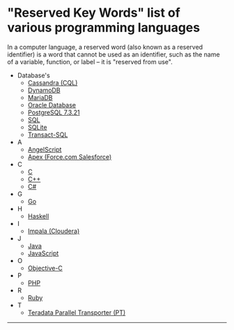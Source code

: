 # "Reserved Key Words" list of various programming languages
In a computer language, a reserved word (also known as a reserved identifier) is a word that cannot be used as an identifier, such as the name of a variable, function, or label – it is "reserved from use". 

- Database's 
  - <a href="https://github.com/AnanthaRajuC/Lists-of-Reserved-Words-of-various-programming-languages/blob/master/Apache%20Cassandra%20Reserved%20%26%20Non-reserved%20Keywords.md" target="_blank">Cassandra (CQL)</a>  
  - <a href="https://github.com/AnanthaRajuC/Reserved-Words-Key-Words-list-of-various-programming-languages/blob/master/DynamoDB%20Reserved%20Words.md" target="_blank">DynamoDB</a>
  - <a href="https://github.com/AnanthaRajuC/Lists-of-Reserved-Words-of-various-programming-languages/blob/master/MariaDB%20Reserved%20Words.md" target="_blank">MariaDB</a>
  - <a href="https://github.com/AnanthaRajuC/Lists-of-Reserved-Words-of-various-programming-languages/blob/master/Oracle%20Database%20Reserved%20Words.md" target="_blank">Oracle Database</a>
  - <a href="https://github.com/AnanthaRajuC/Lists-of-Reserved-Words-of-various-programming-languages/blob/master/PostgreSQL%207.3.21%20Reserved%20Words.md" target="_blank">PostgreSQL 7.3.21</a> 
  - <a href="https://github.com/AnanthaRajuC/Reserved-Words-Key-Words-list-of-various-programming-languages/blob/master/SQL%20reserved%20words.md" target="_blank">SQL</a>
  -  <a href="https://github.com/AnanthaRajuC/Lists-of-Reserved-Words-of-various-programming-languages/blob/master/SQLite%20Reserved%20Keywords.md" target="_blank">SQLite</a>
   - <a href="https://github.com/AnanthaRajuC/Lists-of-Reserved-Words-of-various-programming-languages/blob/master/Transact-SQL%20Reserved%20Words.md" target="_blank">Transact-SQL</a> 
- A
  -  <a href="https://github.com/AnanthaRajuC/Lists-of-Reserved-Words-of-various-programming-languages/blob/master/AngelScript%20Reserved%20Words.md" target="_blank">AngelScript</a>
  -  <a href="https://github.com/AnanthaRajuC/Lists-of-Reserved-Words-of-various-programming-languages/blob/master/Force.com%20Apex%20Reserved%20Words.md" target="_blank">Apex (Force.com Salesforce)</a>
- C
  - <a href="https://github.com/AnanthaRajuC/Reserved-Words-Key-Words-list-of-various-programming-languages/blob/master/C%20Reserved%20Words.md" target="_blank">C</a>
  - <a href="https://github.com/AnanthaRajuC/Lists-of-Reserved-Words-of-various-programming-languages/blob/master/C%2B%2B%20Reserved%20Words.md" target="_blank">C++</a>  
  - <a href="https://github.com/AnanthaRajuC/Lists-of-Reserved-Words-of-various-programming-languages/blob/master/C%23%20Reserved%20Words.md" target="_blank">C#</a>
- G
  - <a href="https://github.com/AnanthaRajuC/Lists-of-Reserved-Words-of-various-programming-languages/blob/master/Go%20Reserved%20Words.md" target="_blank">Go</a>
- H
  - <a href="https://github.com/AnanthaRajuC/Lists-of-Reserved-Words-of-various-programming-languages/blob/master/Haskell%20%20Reserved%20Words.md" target="_blank">Haskell</a>
- I 
  - <a href="https://github.com/AnanthaRajuC/Reserved-Words-Key-Words-list-of-various-programming-languages/blob/master/Cloudera%20Impala%20Reserved%20Words.md" target="_blank">Impala (Cloudera)</a> 
- J
  - <a href="https://github.com/AnanthaRajuC/Reserved-Words-Key-Words-list-of-various-programming-languages/blob/master/Java%20Keywords%20List.md" target="_blank">Java</a>
  - <a href="https://github.com/AnanthaRajuC/Lists-of-Reserved-Words-of-various-programming-languages/blob/master/JavaScript%20Reserved%20Words.md" target="_blank">JavaScript</a>
- O
  - <a href="https://github.com/AnanthaRajuC/Lists-of-Reserved-Words-of-various-programming-languages/blob/master/Objective-C%20Reserved%20Words.md" target="_blank">Objective-C</a>
- P
  - <a href="https://github.com/AnanthaRajuC/Lists-of-Reserved-Words-of-various-programming-languages/blob/master/PHP%20Reserved%20Words.md" target="_blank">PHP</a>
- R
  - <a href="https://github.com/AnanthaRajuC/Lists-of-Reserved-Words-of-various-programming-languages/blob/master/Ruby%20Reserved%20Words.md" target="_blank">Ruby</a>
- T 
  - <a href="https://github.com/AnanthaRajuC/Reserved-Key-Words-list-of-various-programming-languages/blob/master/Teradata%20Parallel%20Transporter%20Reserved%20Keywords.md" target="_blank">Teradata Parallel Transporter (PT)</a>
---


